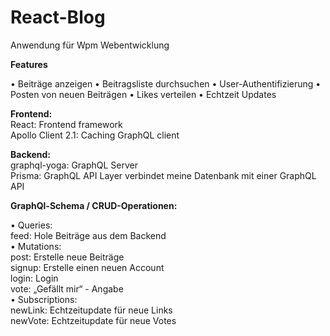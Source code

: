 # React-Blog
Anwendung für Wpm Webentwicklung


<b>Features</b>

•	Beiträge anzeigen 
•	Beitragsliste durchsuchen
•	User-Authentifizierung
•	Posten von neuen Beiträgen
•	Likes verteilen
•	Echtzeit Updates

<b>Frontend:</b><br/>
React: Frontend framework <br/>
Apollo Client 2.1: Caching GraphQL client

<b>Backend:</b><br/>
graphql-yoga: GraphQL Server <br/>
Prisma: GraphQL API Layer verbindet meine Datenbank mit einer GraphQL API

<b>GraphQl-Schema / CRUD-Operationen:</b><br/>

•	Queries:<br/>
  feed: Hole Beiträge aus dem Backend<br/>
•	Mutations:<br/>
  post: Erstelle neue Beiträge <br/>
  signup: Erstelle einen neuen Account<br/>
  login: Login <br/>
  vote: „Gefällt mir“ - Angabe<br/>
•	Subscriptions:<br/>
  newLink: Echtzeitupdate für neue Links<br/>
  newVote: Echtzeitupdate für neue Votes

